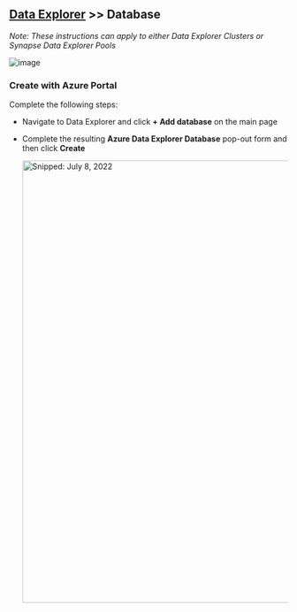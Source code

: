 ## [Data Explorer](Infrastructure_DataExplorer.md) >> **Database**
_Note: These instructions can apply to either Data Explorer Clusters or Synapse Data Explorer Pools_

![image](https://user-images.githubusercontent.com/44923999/185751628-db6489fe-5e2f-418d-a3df-1a1b19d51479.png)

### Create with Azure Portal

Complete the following steps:

* Navigate to Data Explorer and click **+ Add database** on the main page
* Complete the resulting **Azure Data Explorer Database** pop-out form and then click **Create**
  
  <img src="https://user-images.githubusercontent.com/44923999/178294501-96d06134-e93c-4bd6-ba67-414c6be5841c.png" width="800" title="Snipped: July 8, 2022" />
